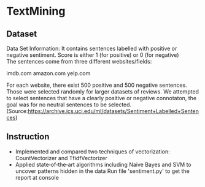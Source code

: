 # TextMining
## Dataset
Data Set Information:
It contains sentences labelled with positive or negative sentiment. 
Score is either 1 (for positive) or 0 (for negative)	
The sentences come from three different websites/fields: 

imdb.com 
amazon.com 
yelp.com 

For each website, there exist 500 positive and 500 negative sentences. Those were selected randomly for larger datasets of reviews. 
We attempted to select sentences that have a clearly positive or negative connotaton, the goal was for no neutral sentences to be selected. 
(Source:https://archive.ics.uci.edu/ml/datasets/Sentiment+Labelled+Sentences)

## Instruction
- Implemented and compared two techniques of vectorization: CountVectorizer and TfidfVectorizer
- Applied state‐of‐the‐art algorithms including Naive Bayes and SVM to uncover patterns hidden in
the data
Run file 'sentiment.py' to get the report at console
